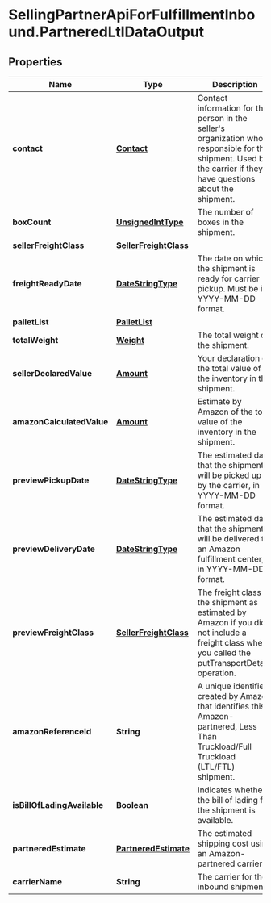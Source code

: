 # SellingPartnerApiForFulfillmentInbound.PartneredLtlDataOutput

## Properties
Name | Type | Description | Notes
------------ | ------------- | ------------- | -------------
**contact** | [**Contact**](Contact.md) | Contact information for the person in the seller's organization who is responsible for the shipment. Used by the carrier if they have questions about the shipment. | 
**boxCount** | [**UnsignedIntType**](UnsignedIntType.md) | The number of boxes in the shipment. | 
**sellerFreightClass** | [**SellerFreightClass**](SellerFreightClass.md) |  | [optional] 
**freightReadyDate** | [**DateStringType**](DateStringType.md) | The date on which the shipment is ready for carrier pickup. Must be in YYYY-MM-DD format. | 
**palletList** | [**PalletList**](PalletList.md) |  | 
**totalWeight** | [**Weight**](Weight.md) | The total weight of the shipment. | 
**sellerDeclaredValue** | [**Amount**](Amount.md) | Your declaration of the total value of the inventory in the shipment. | [optional] 
**amazonCalculatedValue** | [**Amount**](Amount.md) | Estimate by Amazon of the total value of the inventory in the shipment. | [optional] 
**previewPickupDate** | [**DateStringType**](DateStringType.md) | The estimated date that the shipment will be picked up by the carrier, in YYYY-MM-DD format. | 
**previewDeliveryDate** | [**DateStringType**](DateStringType.md) | The estimated date that the shipment will be delivered to an Amazon fulfillment center, in YYYY-MM-DD format. | 
**previewFreightClass** | [**SellerFreightClass**](SellerFreightClass.md) | The freight class of the shipment as estimated by Amazon if you did not include a freight class when you called the putTransportDetails operation. | 
**amazonReferenceId** | **String** | A unique identifier created by Amazon that identifies this Amazon-partnered, Less Than Truckload/Full Truckload (LTL/FTL) shipment. | 
**isBillOfLadingAvailable** | **Boolean** | Indicates whether the bill of lading for the shipment is available. | 
**partneredEstimate** | [**PartneredEstimate**](PartneredEstimate.md) | The estimated shipping cost using an Amazon-partnered carrier. | [optional] 
**carrierName** | **String** | The carrier for the inbound shipment. | 


